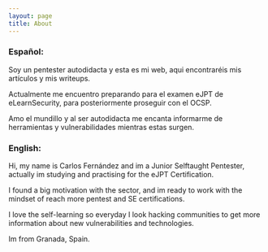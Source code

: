 ```yaml
---
layout: page
title: About
---
```


### [](#header-3)Español:

Soy un pentester autodidacta y esta es mi web, aqui encontraréis mis artículos y mis writeups.

Actualmente me encuentro preparando para el examen eJPT de eLearnSecurity, para posteriormente proseguir con el OCSP.

Amo el mundillo y al ser autodidacta me encanta informarme de herramientas y vulnerabilidades mientras estas surgen.

### [](#header-3)English:

Hi, my name is Carlos Fernández and im a Junior Selftaught Pentester, actually im studying and practising for the eJPT Certification.

I found a big motivation with the sector, and im ready to work with the mindset of reach more pentest and SE certifications.

I love the self-learning so everyday I look hacking communities to get more information about new vulnerabilities and technologies.

Im from Granada, Spain.
